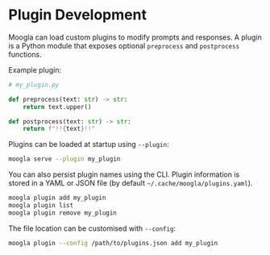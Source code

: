 # Plugin Development

Moogla can load custom plugins to modify prompts and responses. A plugin
is a Python module that exposes optional `preprocess` and `postprocess`
functions.

Example plugin:

```python
# my_plugin.py

def preprocess(text: str) -> str:
    return text.upper()

def postprocess(text: str) -> str:
    return f"!!{text}!!"
```

Plugins can be loaded at startup using `--plugin`:

```bash
moogla serve --plugin my_plugin
```

You can also persist plugin names using the CLI. Plugin information is stored in
a YAML or JSON file (by default `~/.cache/moogla/plugins.yaml`).

```bash
moogla plugin add my_plugin
moogla plugin list
moogla plugin remove my_plugin
```

The file location can be customised with `--config`:

```bash
moogla plugin --config /path/to/plugins.json add my_plugin
```
